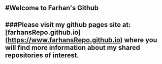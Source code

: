 #Welcome to Farhan's Github 
---
###Please visit my github pages site at: [farhansRepo.github.io] (https://www.farhansRepo.github.io) where you will find more information about my shared repositories of interest.
---


